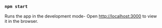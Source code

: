 ### `npm start`

Runs the app in the development mode-
Open [http://localhost:3000](http://localhost:3000) to view it in the browser.
